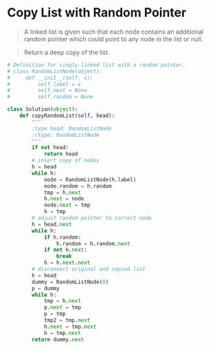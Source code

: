 # Copy List with Random Pointer

> A linked list is given such that each node contains an additional random pointer which could point to any node in the list or null.

> Return a deep copy of the list.

```Python
# Definition for singly-linked list with a random pointer.
# class RandomListNode(object):
#     def __init__(self, x):
#         self.label = x
#         self.next = None
#         self.random = None

class Solution(object):
    def copyRandomList(self, head):
        """
        :type head: RandomListNode
        :rtype: RandomListNode
        """
        if not head:
            return head
        # insert copy of nodes
        h = head
        while h:
            node = RandomListNode(h.label)
            node.random = h.random
            tmp = h.next
            h.next = node
            node.next = tmp
            h = tmp
        # adjust random pointer to correct node
        h = head.next
        while h:
            if h.random:
                h.random = h.random.next
            if not h.next:
                break
            h = h.next.next
        # disconnect original and copied list
        h = head
        dummy = RandomListNode(0)
        p = dummy
        while h:
            tmp = h.next
            p.next = tmp
            p = tmp
            tmp2 = tmp.next
            h.next = tmp.next
            h = tmp.next
        return dummy.next
```
